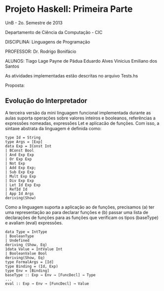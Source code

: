 Projeto Haskell: Primeira Parte
======================

UnB - 2o. Semestre de 2013

Departamento de Ciência da Computação - CIC

DISCIPLINA:
Linguagens de Programação

PROFESSOR:
Dr. Rodrigo Bonifácio

ALUNOS:
Tiago Lage Payne de Pádua
Eduardo Alves
Vinicius Emiliano dos Santos

As atividades implementadas estão descritas no arquivo Tests.hs


Proposta:

Evolução do Interpretador
-------------------------

A terceira versão da mini linguagem funcional implementada durante as aulas suporta operações sobre valores inteiros e booleanos, referências a expressões nomeadas, expressões Let e aplicacão de funções. Com isso, a sintaxe abstrata da linguagem é definida como:

    type Id = String
    type Args = [Exp]
    data Exp = IConst Int
    | BConst Bool
    | And Exp Exp
    | Or Exp Exp
    | Not Exp
    | Add Exp Exp;
    | Sub Exp Exp
    | Mult Exp Exp
    | Div Exp Exp
    | Let Id Exp Exp
    | RefId Id
    | App Id Args
    deriving(Show)
    
Como a linguagem suporta a aplicação ao de funções, precisamos (a) ter uma representação ao para declarar funções e (b) passar uma lista de declarações de funções para as funções que verificam os tipos (baseType) e avaliam (eval) expressões.

    data Type = IntType
    | BooleanType
    | Undefined
    deriving (Show, Eq)
    1data Value = IntValue Int
    | BooleanValue Bool
    deriving(Show, Eq)
    type FormalArgs = [Id]
    type Binding = (Id, Exp)
    type Env = [Binding]
    baseType :: Exp → Env → [FuncDecl] → Type
    ...
    eval :: Exp → Env → [FuncDecl] → Value
